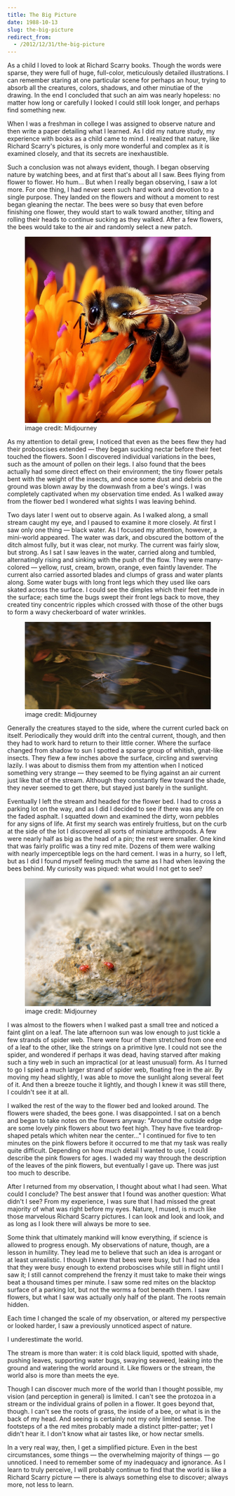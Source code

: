 ```yaml
---
title: The Big Picture
date: 1988-10-13
slug: the-big-picture
redirect_from:
  - /2012/12/31/the-big-picture
---
```


As a child I loved to look at Richard Scarry books. Though the words were sparse, they were full of huge, full-color, meticulously detailed illustrations. I can remember staring at one particular scene for perhaps an hour, trying to absorb all the creatures, colors, shadows, and other minutiae of the drawing. In the end I concluded that such an aim was nearly hopeless: no matter how long or carefully I looked I could still look longer, and perhaps find something new.

When I was a freshman in college I was assigned to observe nature and then write a paper detailing what I learned. As I did my nature study, my experience with books as a child came to mind. I realized that nature, like Richard Scarry's pictures, is only more wonderful and complex as it is examined closely, and that its secrets are inexhaustible.

Such a conclusion was not always evident, though. I began observing nature by watching bees, and at first that's about all I saw. Bees flying from flower to flower. Ho hum... But when I really began observing, I saw a lot more. For one thing, I had never seen such hard work and devotion to a single purpose. They landed on the flowers and without a moment to rest began gleaning the nectar. The bees were so busy that even before finishing one flower, they would start to walk toward another, tilting and rolling their heads to continue sucking as they walked. After a few flowers, the bees would take to the air and randomly select a new patch.

<figure><img src="assets/honeybee.jpg" /><figcaption>image credit: Midjourney</figcaption></figure>

As my attention to detail grew, I noticed that even as the bees flew they had their proboscises extended &mdash; they began sucking nectar before their feet touched the flowers. Soon I discovered individual variations in the bees, such as the amount of pollen on their legs. I also found that the bees actually had some direct effect on their environment; the tiny flower petals bent with the weight of the insects, and once some dust and debris on the ground was blown away by the downwash from a bee's wings. I was completely captivated when my observation time ended. As I walked away from the flower bed I wondered what sights I was leaving behind.

Two days later I went out to observe again. As I walked along, a small stream caught my eye, and I paused to examine it more closely. At first I saw only one thing &mdash; black water. As I focused my attention, however, a mini-world appeared. The water was dark, and obscured the bottom of the ditch almost fully, but it was clear, not murky. The current was fairly slow, but strong. As I sat I saw leaves in the water, carried along and tumbled, alternatingly rising and sinking with the push of the flow. They were many-colored &mdash; yellow, rust, cream, brown, orange, even faintly lavender. The current also carried assorted blades and clumps of grass and water plants along. Some water bugs with long front legs which they used like oars skated across the surface. I could see the dimples which their feet made in the surface; each time the bugs swept their front legs back to move, they created tiny concentric ripples which crossed with those of the other bugs to form a wavy checkerboard of water wrinkles.

<figure><img src="assets/gerridae.jpg" /><figcaption>image credit: Midjourney</figcaption></figure>

Generally the creatures stayed to the side, where the current curled back on itself. Periodically they would drift into the central current, though, and then they had to work hard to return to their little corner. Where the surface changed from shadow to sun I spotted a sparse group of whitish, gnat-like insects. They flew a few inches above the surface, circling and swerving lazily. I was about to dismiss them from my attention when I noticed something very strange &mdash; they seemed to be flying against an air current just like that of the stream. Although they constantly flew toward the shade, they never seemed to get there, but stayed just barely in the sunlight.

Eventually I left the stream and headed for the flower bed. I had to cross a parking lot on the way, and as I did I decided to see if there was any life on the faded asphalt. I squatted down and examined the dirty, worn pebbles for any signs of life. At first my search was entirely fruitless, but on the curb at the side of the lot I discovered all sorts of miniature arthropods. A few were nearly half as big as the head of a pin; the rest were smaller. One kind that was fairly prolific was a tiny red mite. Dozens of them were walking with nearly imperceptible legs on the hard cement. I was in a hurry, so I left, but as I did I found myself feeling much the same as I had when leaving the bees behind. My curiosity was piqued: what would I not get to see?

<figure><img alt="mites" src="assets/mites.jpg" /><figcaption>image credit: Midjourney</figcaption></figure>

I was almost to the flowers when I walked past a small tree and noticed a faint glint on a leaf. The late afternoon sun was low enough to just tickle a few strands of spider web. There were four of them stretched from one end of a leaf to the other, like the strings on a primitive lyre. I could not see the spider, and wondered if perhaps it was dead, having starved after making such a tiny web in such an impractical (or at least unusual) form. As I turned to go I spied a much larger strand of spider web, floating free in the air. By moving my head slightly, I was able to move the sunlight along several feet of it. And then a breeze touche it lightly, and though I knew it was still there, I couldn't see it at all.

I walked the rest of the way to the flower bed and looked around. The flowers were shaded, the bees gone. I was disappointed. I sat on a bench and began to take notes on the flowers anyway: "Around the outside edge are some lovely pink flowers about two feet high. They have five teardrop-shaped petals which whiten near the center..." I continued for five to ten minutes on the pink flowers before it occurred to me that my task was really quite difficult. Depending on how much detail I wanted to use, I could describe the pink flowers for ages. I waded my way through the description of the leaves of the pink flowers, but eventually I gave up. There was just too much to describe.

After I returned from my observation, I thought about what I had seen. What could I conclude? The best answer that I found was another question: What didn't I see? From my experience, I was sure that I had missed the great majority of what was right before my eyes. Nature, I mused, is much like those marvelous Richard Scarry pictures. I can look and look and look, and as long as I look there will always be more to see.

Some think that ultimately mankind will know everything, if science is allowed to progress enough. My observations of nature, though, are a lesson in humility. They lead me to believe that such an idea is arrogant or at least unrealistic. I though I knew that bees were busy, but I had no idea that they were busy enough to extend proboscises while still in flight until I saw it; I still cannot comprehend the frenzy it must take to make their wings beat a thousand times per minute. I saw some red mites on the blacktop surface of a parking lot, but not the worms a foot beneath them. I saw flowers, but what I saw was actually only half of the plant. The roots remain hidden.

Each time I changed the scale of my observation, or altered my perspective or looked harder, I saw a previously unnoticed aspect of nature.

I underestimate the world.

The stream is more than water: it is cold black liquid, spotted with shade, pushing leaves, supporting water bugs, swaying seaweed, leaking into the ground and watering the world around it. Like flowers or the stream, the world also is more than meets the eye.

Though I can discover much more of the world than I thought possible, my vision (and perception in general) is limited. I can't see the protozoa in a stream or the individual grains of pollen in a flower. It goes beyond that, though. I can't see the roots of grass, the inside of a bee, or what is in the back of my head. And seeing is certainly not my only limited sense. The footsteps of a the red mites probably made a distinct pitter-patter; yet I didn't hear it. I don't know what air tastes like, or how nectar smells.

In a very real way, then, I get a simplified picture. Even in the best circumstances, some things &mdash; the overwhelming majority of things &mdash; go unnoticed. I need to remember some of my inadequacy and ignorance. As I learn to truly perceive, I will probably continue to find that the world is like a Richard Scarry picture &mdash; there is always something else to discover; always more, not less to learn.